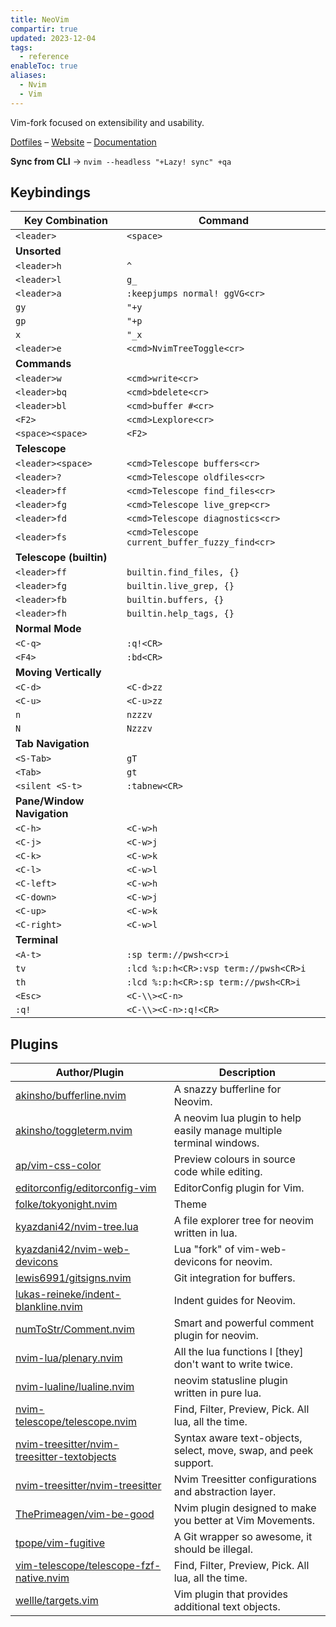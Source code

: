 ```yaml
---
title: NeoVim
compartir: true
updated: 2023-12-04
tags:
  - reference
enableToc: true
aliases:
  - Nvim
  - Vim
---
```



Vim-fork focused on extensibility and usability.

[Dotfiles](https://github.com/semanticdata/dotfiles) – [Website](https://neovim.io/) – [Documentation](https://neovim.io/doc/)

**Sync from CLI** → `nvim --headless "+Lazy! sync" +qa`

## Keybindings

| Key Combination | Command |
| --- | --- |
| `<leader>` | `<space>` |
| **Unsorted** |
| `<leader>h` | `^` |
| `<leader>l` | `g_` |
| `<leader>a` | `:keepjumps normal! ggVG<cr>` |
| `gy` | `"+y` |
| `gp` | `"+p` |
| `x` | `"_x` |
| `<leader>e` | `<cmd>NvimTreeToggle<cr>` |
| **Commands** |
| `<leader>w` | `<cmd>write<cr>` |
| `<leader>bq` | `<cmd>bdelete<cr>` |
| `<leader>bl` | `<cmd>buffer #<cr>` |
| `<F2>` | `<cmd>Lexplore<cr>` |
| `<space><space>` | `<F2>` |
| **Telescope** |
| `<leader><space>` | `<cmd>Telescope buffers<cr>` |
| `<leader>?` | `<cmd>Telescope oldfiles<cr>` |
| `<leader>ff` | `<cmd>Telescope find_files<cr>` |
| `<leader>fg` | `<cmd>Telescope live_grep<cr>` |
| `<leader>fd` | `<cmd>Telescope diagnostics<cr>` |
| `<leader>fs` | `<cmd>Telescope current_buffer_fuzzy_find<cr>` |
| **Telescope (builtin)** |
| `<leader>ff` | `builtin.find_files, {}` |
| `<leader>fg` | `builtin.live_grep, {}` |
| `<leader>fb` | `builtin.buffers, {}` |
| `<leader>fh` | `builtin.help_tags, {}` |
| **Normal Mode** |
| `<C-q>` | `:q!<CR>` |
| `<F4>` | `:bd<CR>` |
| **Moving Vertically** |
| `<C-d>` | `<C-d>zz` |
| `<C-u>` | `<C-u>zz` |
| `n` | `nzzzv` |
| `N` | `Nzzzv` |
| **Tab Navigation** |
| `<S-Tab>` | `gT` |
| `<Tab>` | `gt` |
| `<silent <S-t>` | `:tabnew<CR>` |
| **Pane/Window Navigation** |
| `<C-h>` | `<C-w>h` |
| `<C-j>` | `<C-w>j` |
| `<C-k>` | `<C-w>k` |
| `<C-l>` | `<C-w>l` |
| `<C-left>` | `<C-w>h` |
| `<C-down>` | `<C-w>j` |
| `<C-up>` | `<C-w>k` |
| `<C-right>` | `<C-w>l` |
| **Terminal** |
| `<A-t>` | `:sp term://pwsh<cr>i` |
| `tv` | `:lcd %:p:h<CR>:vsp term://pwsh<CR>i` |
| `th` | `:lcd %:p:h<CR>:sp term://pwsh<CR>i` |
| `<Esc>` | `<C-\\><C-n>` |
| `:q!` | `<C-\\><C-n>:q!<CR>` |

## Plugins

| Author/Plugin                                                                                                 | Description                                                          |
| ------------------------------------------------------------------------------------------------------------- | -------------------------------------------------------------------- |
| [akinsho/bufferline.nvim](https://github.com/akinsho/bufferline.nvim)                                         | A snazzy bufferline for Neovim.                                      |
| [akinsho/toggleterm.nvim](https://github.com/akinsho/toggleterm.nvim)                                         | A neovim lua plugin to help easily manage multiple terminal windows. |
| [ap/vim-css-color](https://github.com/ap/vim-css-color)                                                       | Preview colours in source code while editing.                        |
| [editorconfig/editorconfig-vim](https://github.com/editorconfig/editorconfig-vim)                             | EditorConfig plugin for Vim.                                         |
| [folke/tokyonight.nvim](https://github.com/folke/tokyonight.nvim)                                             | Theme                                                                |
| [kyazdani42/nvim-tree.lua](https://github.com/kyazdani42/nvim-tree.lua)                                       | A file explorer tree for neovim written in lua.                      |
| [kyazdani42/nvim-web-devicons](https://github.com/kyazdani42/nvim-web-devicons)                               | Lua "fork" of vim-web-devicons for neovim.                           |
| [lewis6991/gitsigns.nvim](https://github.com/lewis6991/gitsigns.nvim)                                         | Git integration for buffers.                                         |
| [lukas-reineke/indent-blankline.nvim](https://github.com/lukas-reineke/indent-blankline.nvim)                 | Indent guides for Neovim.                                            |
| [numToStr/Comment.nvim](https://github.com/numToStr/Comment.nvim)                                             | Smart and powerful comment plugin for neovim.                        |
| [nvim-lua/plenary.nvim](https://github.com/nvim-lua/plenary.nvim)                                             | All the lua functions I [they] don't want to write twice.            |
| [nvim-lualine/lualine.nvim](https://github.com/nvim-lualine/lualine.nvim)                                     | neovim statusline plugin written in pure lua.                        |
| [nvim-telescope/telescope.nvim](https://github.com/nvim-telescope/telescope.nvim)                             | Find, Filter, Preview, Pick. All lua, all the time.                  |
| [nvim-treesitter/nvim-treesitter-textobjects](https://github.com/nvim-treesitter/nvim-treesitter-textobjects) | Syntax aware text-objects, select, move, swap, and peek support.     |
| [nvim-treesitter/nvim-treesitter](https://github.com/nvim-treesitter/nvim-treesitter)                         | Nvim Treesitter configurations and abstraction layer.                |
| [ThePrimeagen/vim-be-good](https://github.com/ThePrimeagen/vim-be-good)                                       | Nvim plugin designed to make you better at Vim Movements.            |
| [tpope/vim-fugitive](https://github.com/tpope/vim-fugitive)                                                   | A Git wrapper so awesome, it should be illegal.                      |
| [vim-telescope/telescope-fzf-native.nvim](https://github.com/nvim-telescope/telescope-fzf-native.nvim)        | Find, Filter, Preview, Pick. All lua, all the time.                  |
| [wellle/targets.vim](https://github.com/wellle/targets.vim)                                                   | Vim plugin that provides additional text objects.                    |
